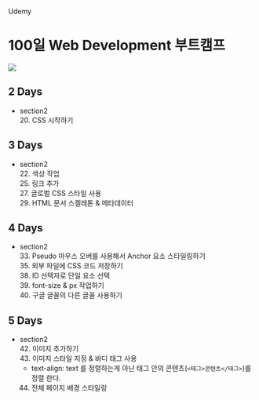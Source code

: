 Udemy

# 100일 Web Development 부트캠프

[<img src="https://img.shields.io/badge/github-%23121011.svg?style=for-the-badge&logo=github&logoColor=white" />](https://github.com/academind/100-days-of-web-development/)

## 2 Days

- section2  
  20. CSS 시작하기

## 3 Days

- section2  
  22. 색상 작업  
  25. 링크 추가  
  27. 글로벌 CSS 스타일 사용  
  29. HTML 문서 스켈레톤 & 메타데이터

## 4 Days

- section2  
  33. Pseudo 마우스 오버를 사용해서 Anchor 요소 스타일링하기  
  35. 외부 파일에 CSS 코드 저장하기  
  38. ID 선택자로 단일 요소 선택  
  39. font-size & px 작업하기  
  40. 구글 글꼴의 다른 글꼴 사용하기

## 5 Days

- section2  
  42. 이미지 추가하기  
  43. 이미지 스타일 지정 & 바디 태그 사용
  - text-align: text 를 정렬하는게 아닌 태그 안의 콘텐츠(`<태그>콘텐츠</태그>`)를 정렬 한다.
  44. 전체 페이지 배경 스타일링
